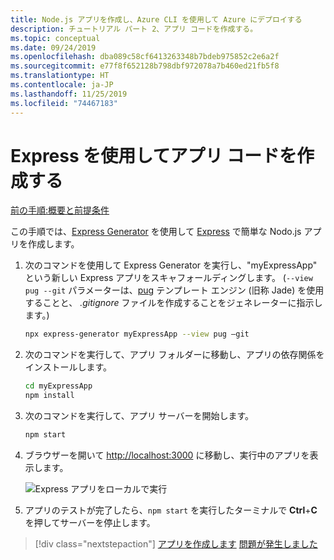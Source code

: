 ```yaml
---
title: Node.js アプリを作成し、Azure CLI を使用して Azure にデプロイする
description: チュートリアル パート 2、アプリ コードを作成する。
ms.topic: conceptual
ms.date: 09/24/2019
ms.openlocfilehash: dba089c58cf6413263348b7bdeb975852c2e6a2f
ms.sourcegitcommit: e77f8f652128b798dbf972078a7b460ed21fb5f8
ms.translationtype: HT
ms.contentlocale: ja-JP
ms.lasthandoff: 11/25/2019
ms.locfileid: "74467183"
---
```

# <a name="create-the-app-code-using-express"></a>Express を使用してアプリ コードを作成する

[前の手順:概要と前提条件](tutorial-vscode-azure-cli-node-01.md)

この手順では、[Express Generator](https://expressjs.com/en/starter/generator.html) を使用して [Express](https://www.expressjs.com) で簡単な Nodo.js アプリを作成します。

1. 次のコマンドを使用して Express Generator を実行し、"myExpressApp" という新しい Express アプリをスキャフォールディングします。 (`--view pug --git` パラメーターは、[pug](https://pugjs.org/api/getting-started.html) テンプレート エンジン (旧称 Jade) を使用することと、 *.gitignore* ファイルを作成することをジェネレーターに指示します。)

    ```bash
    npx express-generator myExpressApp --view pug –git
    ```

1. 次のコマンドを実行して、アプリ フォルダーに移動し、アプリの依存関係をインストールします。

    ```bash
    cd myExpressApp
    npm install
    ```

1. 次のコマンドを実行して、アプリ サーバーを開始します。

    ```bash
    npm start
    ```

1. ブラウザーを開いて [http://localhost:3000](http://localhost:3000) に移動し、実行中のアプリを表示します。

    ![Express アプリをローカルで実行](media/azure-cli/local-app.png)

1. アプリのテストが完了したら、`npm start` を実行したターミナルで **Ctrl**+**C** を押してサーバーを停止します。

> [!div class="nextstepaction"]
> [アプリを作成します](tutorial-vscode-azure-cli-node-03.md) [問題が発生しました](https://www.research.net/r/PWZWZ52?tutorial=node-deployment&step=express)
